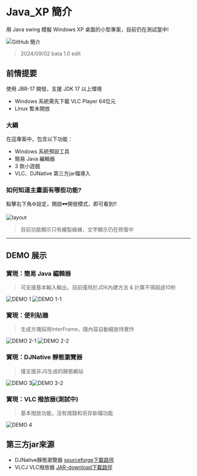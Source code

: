 # Java_XP 簡介

用 Java swing 模擬 Windows XP 桌面的小型專案，目前仍在測試當中!

![GitHub 簡介](/sample.jpg)
> 2024/09/02 bata 1.0 edit

## 前情提要

使用 JBR-17 開發，支援 JDK 17 以上環境

- Windows 系統需先下載 VLC Player 64位元
- Linux 暫未開放

### 大綱

在這專案中，包含以下功能：

- Windows 系統預設工具
- 簡易 Java 編輯器
- 3 款小遊戲
- VLC、DJNative 第三方jar檔導入

### 如何知道主畫面有哪些功能?

點擊右下角⚙️設定，開啟🕶️開發模式，即可看到!!

![layout](/DEMO/layout.jpg)
> 目前功能顯示只有繪製綠線，文字顯示仍在修復中

---

## DEMO 展示

### 實現：簡易 Java 編輯器
> 可支援基本輸入輸出，目前僅用於JDK內建方法 & 計算不得超過10秒

![DEMO 1](/DEMO/Demo1.jpg) ![DEMO 1-1](/DEMO/Demo1-1.jpg)

### 實現：便利貼牆
> 生成方塊採用InterFrame，隨內容自動縮放待實作

![DEMO 2-1](/DEMO/Demo2-1.jpg) ![DEMO 2-2](/DEMO/Demo2-2.jpg)

### 實現：DJNative 靜態瀏覽器
> 僅支援非JS生成的靜態網站

![DEMO 3](/DEMO/Demo3.jpg)![DEMO 3-2](/DEMO/Demo3-2.jpg)

### 實現：VLC 撥放器(測試中)
> 基本撥放功能，沒有燒錄和另存新檔功能

![DEMO 4](/DEMO/Demo4.jpg)

## 第三方jar來源

- DJNative靜態瀏覽器 [sourceforge下載路徑](https://sourceforge.net/projects/djproject/files/DJ%20Native%20Swing/)
- VLCJ VLC撥放器     [JAR-download下載路徑](https://jar-download.com/?search_box=vlcj)
